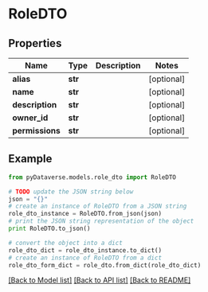 # RoleDTO


## Properties
Name | Type | Description | Notes
------------ | ------------- | ------------- | -------------
**alias** | **str** |  | [optional] 
**name** | **str** |  | [optional] 
**description** | **str** |  | [optional] 
**owner_id** | **str** |  | [optional] 
**permissions** | **str** |  | [optional] 

## Example

```python
from pyDataverse.models.role_dto import RoleDTO

# TODO update the JSON string below
json = "{}"
# create an instance of RoleDTO from a JSON string
role_dto_instance = RoleDTO.from_json(json)
# print the JSON string representation of the object
print RoleDTO.to_json()

# convert the object into a dict
role_dto_dict = role_dto_instance.to_dict()
# create an instance of RoleDTO from a dict
role_dto_form_dict = role_dto.from_dict(role_dto_dict)
```
[[Back to Model list]](../README.md#documentation-for-models) [[Back to API list]](../README.md#documentation-for-api-endpoints) [[Back to README]](../README.md)


